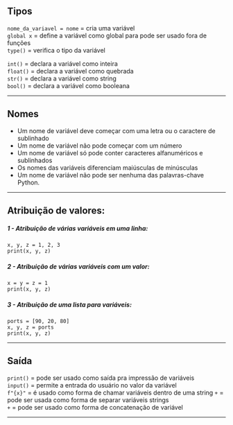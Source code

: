 ## Tipos

`nome_da_variavel = nome`  = cria uma variável  
`global x` = define a variável como global para pode ser usado fora de funções  
`type()` = verifica o tipo da variável  

`int()` = declara a variável como inteira  
`float()` = declara a variável como quebrada  
`str()` = declara a variável como string  
`bool()` = declara a variável como booleana  

___
## Nomes

* Um nome de variável deve começar com uma letra ou o caractere de sublinhado  
* Um nome de variável não pode começar com um número  
* Um nome de variável só pode conter caracteres alfanuméricos e sublinhados  
* Os nomes das variáveis diferenciam maiúsculas de minúsculas  
* Um nome de variável não pode ser nenhuma das palavras-chave Python.  

_____________________________________________________________________________
## Atribuição de valores:

##### 1 - Atribuição de várias variáveis em uma linha:

```
x, y, z = 1, 2, 3
print(x, y, z)
```

##### 2 - Atribuição de várias variáveis com um valor:

```
x = y = z = 1
print(x, y, z)
```

##### 3 - Atribuição de uma lista para variáveis:

```
ports = [90, 20, 80]
x, y, z = ports
print(x, y, z)
```

___
## Saída

`print()` = pode ser usado como saída pra impressão de variáveis  
`input()` = permite a entrada do usuário no valor da variável  
`f"{x}"` = é usado como forma de chamar variáveis dentro de uma string
`+` = pode ser usada como forma de separar variáveis strings  
`+` = pode ser usado como forma de concatenação de variável  

___
